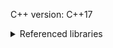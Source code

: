 C++ version: C++17

<details>
  <summary>Referenced libraries</summary>
    
  <ul>
    <li>[beet](https://beet-aizu.github.io/library/)</li>
    <li>[CP Algorithms](https://cp-algorithms.github.io/cp-algorithms-aux/)</li>
    <li>[ei1333](https://ei1333.github.io/library/)</li>
    <li>[hitonanode](https://hitonanode.github.io/cplib-cpp/)</li>
    <li>[maspy](https://maspypy.github.io/library/)</li>
    <li>[Nachia](https://nachiavivias.github.io/cp-library/cpp/)</li>
    <li>[noshi91](https://noshi91.github.io/Library/)</li>
    <li>[Nyaan](https://nyaannyaan.github.io/library/)</li>
    <li>[sotanishy](https://sotanishy.github.io/cp-library-cpp/)</li>
    <li>[suisen](https://suisen-cp.github.io/cp-library-cpp/)</li>
    <li>[tko919](https://tko919.github.io/library/)</li>
  </ul>
</details>
